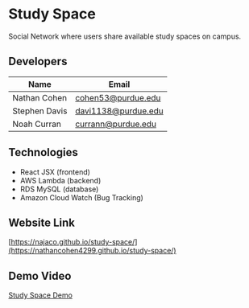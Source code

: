 # Study Space

Social Network where users share available study spaces on campus.

## Developers

| Name          | Email               |
| ------------- | ------------------- |
| Nathan Cohen  | cohen53@purdue.edu  |
| Stephen Davis | davi1138@purdue.edu |
| Noah Curran   | currann@purdue.edu  |

## Technologies

- React JSX (frontend)
- AWS Lambda (backend)
- RDS MySQL (database)
- Amazon Cloud Watch (Bug Tracking)

## Website Link

[https://najaco.github.io/study-space/](https://nathancohen4299.github.io/study-space/)

## Demo Video

[Study Space Demo](https://youtu.be/BROAwzYWgk0)
